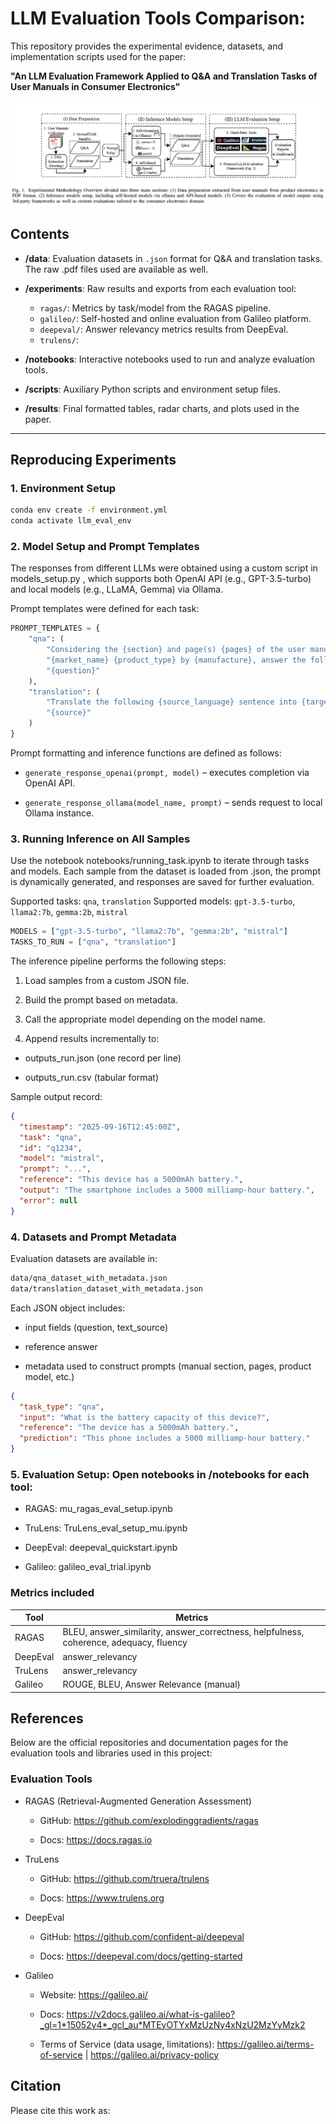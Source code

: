 # LLM Evaluation Tools Comparison:

This repository provides the experimental evidence, datasets, and implementation scripts used for the paper:

**"An LLM Evaluation Framework Applied to Q&A and Translation Tasks of User Manuals in Consumer Electronics"**

![Pipeline Overview](results_paper/bigpicture_methodology.png)

## Contents

- **/data**: Evaluation datasets in `.json` format for Q&A and translation tasks. The raw .pdf files used are available as well.

- **/experiments**: Raw results and exports from each evaluation tool:
  - `ragas/`: Metrics by task/model from the RAGAS pipeline.
  - `galileo/`: Self-hosted and online evaluation from Galileo platform.
  - `deepeval/`: Answer relevancy metrics results from DeepEval.
  - `trulens/`: 
  
- **/notebooks**: Interactive notebooks used to run and analyze evaluation tools.

- **/scripts**: Auxiliary Python scripts and environment setup files.

- **/results**: Final formatted tables, radar charts, and plots used in the paper.

---

## Reproducing Experiments

### 1. Environment Setup

```bash
conda env create -f environment.yml
conda activate llm_eval_env
```

### 2. Model Setup and Prompt Templates

The responses from different LLMs were obtained using a custom script in models_setup.py
, which supports both OpenAI API (e.g., GPT-3.5-turbo) and local models (e.g., LLaMA, Gemma) via Ollama.

Prompt templates were defined for each task:

```python
PROMPT_TEMPLATES = {
    "qna": (
        "Considering the {section} and page(s) {pages} of the user manual of "
        "{market_name} {product_type} by {manufacture}, answer the following question:\n"
        "{question}"
    ),
    "translation": (
        "Translate the following {source_language} sentence into {target_language}:\n"
        "{source}"
    )
}
```

Prompt formatting and inference functions are defined as follows:

- `generate_response_openai(prompt, model)` – executes completion via OpenAI API.

- `generate_response_ollama(model_name, prompt)` – sends request to local Ollama instance.

### 3. Running Inference on All Samples

Use the notebook notebooks/running_task.ipynb to iterate through tasks and models. Each sample from the dataset is loaded from .json, the prompt is dynamically generated, and responses are saved for further evaluation.

Supported tasks: `qna`, `translation`
Supported models: `gpt-3.5-turbo`, `llama2:7b`, `gemma:2b`, `mistral`

```python
MODELS = ["gpt-3.5-turbo", "llama2:7b", "gemma:2b", "mistral"]
TASKS_TO_RUN = ["qna", "translation"]
```

The inference pipeline performs the following steps:

1. Load samples from a custom JSON file.

2. Build the prompt based on metadata.

3. Call the appropriate model depending on the model name.

4. Append results incrementally to:

- outputs_run.json (one record per line)

- outputs_run.csv (tabular format)

Sample output record:
```json
{
  "timestamp": "2025-09-16T12:45:00Z",
  "task": "qna",
  "id": "q1234",
  "model": "mistral",
  "prompt": "...",
  "reference": "This device has a 5000mAh battery.",
  "output": "The smartphone includes a 5000 milliamp-hour battery.",
  "error": null
}
```

### 4. Datasets and Prompt Metadata
Evaluation datasets are available in:

```bash
data/qna_dataset_with_metadata.json
data/translation_dataset_with_metadata.json
```

Each JSON object includes:

- input fields (question, text_source)

- reference answer

- metadata used to construct prompts (manual section, pages, product model, etc.)

```json
{
  "task_type": "qna",
  "input": "What is the battery capacity of this device?",
  "reference": "The device has a 5000mAh battery.",
  "prediction": "This phone includes a 5000 milliamp-hour battery."
}
```

### 5. Evaluation Setup: Open notebooks in /notebooks for each tool:

- RAGAS: mu_ragas_eval_setup.ipynb

- TruLens: TruLens_eval_setup_mu.ipynb

- DeepEval: deepeval_quickstart.ipynb

- Galileo: galileo_eval_trial.ipynb

### Metrics included

| Tool     | Metrics                                                                                  |
| -------- | ---------------------------------------------------------------------------------------- |
| RAGAS    | BLEU, answer\_similarity, answer\_correctness, helpfulness, coherence, adequacy, fluency |
| DeepEval | answer\_relevancy                                                                        |
| TruLens  | answer\_relevancy                                                                        |
| Galileo  | ROUGE, BLEU, Answer Relevance (manual)                                                   |


## References

Below are the official repositories and documentation pages for the evaluation tools and libraries used in this project:

### Evaluation Tools

- RAGAS (Retrieval-Augmented Generation Assessment)

    - GitHub: https://github.com/explodinggradients/ragas

    - Docs: https://docs.ragas.io

- TruLens

    - GitHub: https://github.com/truera/trulens

    - Docs: https://www.trulens.org

- DeepEval

    - GitHub: https://github.com/confident-ai/deepeval

    - Docs: https://deepeval.com/docs/getting-started

- Galileo

    - Website: https://galileo.ai/

    - Docs: https://v2docs.galileo.ai/what-is-galileo?_gl=1*15052v4*_gcl_au*MTEyOTYxMzUzNy4xNzU2MzYyMzk2 

    - Terms of Service (data usage, limitations): https://galileo.ai/terms-of-service | https://galileo.ai/privacy-policy

## Citation
Please cite this work as:
